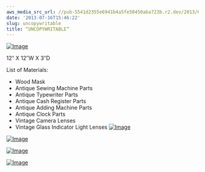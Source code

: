 ```yaml
---
aws_media_src_url: //pub-5541d2355e6941b4a5fe50450aba723b.r2.dev/2013/07/uncopywritable2.jpg
date: '2013-07-16T15:46:22'
slug: uncopywritable
title: “UNCOPYWRITABLE”
---
```


 [![Image](//pub-5541d2355e6941b4a5fe50450aba723b.r2.dev/2013/07/uncopywritable2.jpg?w=487)](//pub-5541d2355e6941b4a5fe50450aba723b.r2.dev/2013/07/uncopywritable2.jpg)

 12″ X 12″W X 3″D

 List of Materials:

  * Wood Mask
 * Antique Sewing Machine Parts
 * Antique Typewriter Parts
 * Antique Cash Register Parts
 * Antique Adding Machine Parts
 * Antique Clock Parts
 * Vintage Camera Lenses
 * Vintage Glass Indicator Light Lenses
  [![Image](//pub-5541d2355e6941b4a5fe50450aba723b.r2.dev/2013/07/uncopywritable-partial.jpg?w=487)](//pub-5541d2355e6941b4a5fe50450aba723b.r2.dev/2013/07/uncopywritable-partial.jpg)

 [![Image](//pub-5541d2355e6941b4a5fe50450aba723b.r2.dev/2013/07/uncopywritable-side.jpg?w=487)](//pub-5541d2355e6941b4a5fe50450aba723b.r2.dev/2013/07/uncopywritable-side.jpg)

 [![Image](//pub-5541d2355e6941b4a5fe50450aba723b.r2.dev/2013/07/uncopywritable.jpg?w=487)](//pub-5541d2355e6941b4a5fe50450aba723b.r2.dev/2013/07/uncopywritable.jpg)

 [![Image](//pub-5541d2355e6941b4a5fe50450aba723b.r2.dev/2013/07/uncopywritable-close.jpg?w=487)](//pub-5541d2355e6941b4a5fe50450aba723b.r2.dev/2013/07/uncopywritable-close.jpg)
